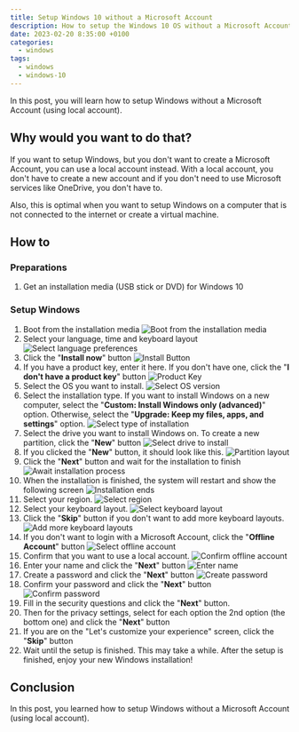 ```yaml
---
title: Setup Windows 10 without a Microsoft Account
description: How to setup the Windows 10 OS without a Microsoft Account
date: 2023-02-20 8:35:00 +0100
categories:
  - windows
tags:
  - windows
  - windows-10
---
```


In this post, you will learn how to setup Windows without a Microsoft Account (using local account).

## Why would you want to do that?

If you want to setup Windows, but you don't want to create a Microsoft Account, you can use a local account instead. With a local account, you don't have to create a new account and if you don't need to use Microsoft services like OneDrive, you don't have to.

Also, this is optimal when you want to setup Windows on a computer that is not connected to the internet or create a virtual machine.

## How to

### Preparations

1. Get an installation media (USB stick or DVD) for Windows 10

### Setup Windows

1. Boot from the installation media ![Boot from the installation media](/assets/images/posts/2023-02-20-setup-windows-10/1-boot-from-installation-media.png)
2. Select your language, time and keyboard layout ![Select language preferences](/assets/images/posts/2023-02-20-setup-windows-10/2-select-language-preferences.png)
3. Click the "**Install now**" button ![Install Button](/assets/images/posts/2023-02-20-setup-windows-10/3-install-button.png)
4. If you have a product key, enter it here. If you don't have one, click the "**I don't have a product key**" button ![Product Key](/assets/images/posts/2023-02-20-setup-windows-10/4-product-key.png)
5. Select the OS you want to install. ![Select OS version](/assets/images/posts/2023-02-20-setup-windows-10/5-select-os-version.png)
6. Select the installation type. If you want to install Windows on a new computer, select the "**Custom: Install Windows only (advanced)**" option. Otherwise, select the "**Upgrade: Keep my files, apps, and settings**" option. ![Select type of installation](/assets/images/posts/2023-02-20-setup-windows-10/6-select-type-of-installation.png)
7. Select the drive you want to install Windows on. To create a new partition, click the "**New**" button ![Select drive to install](/assets/images/posts/2023-02-20-setup-windows-10/7-select-drive-to-install.png)
8. If you clicked the "**New**" button, it should look like this. ![Partition layout](/assets/images/posts/2023-02-20-setup-windows-10/8-partition-layout.png)
9. Click the "**Next**" button and wait for the installation to finish ![Await installation process](/assets/images/posts/2023-02-20-setup-windows-10/9-await-installation-process.png)
10. When the installation is finished, the system will restart and show the following screen ![Installation ends](/assets/images/posts/2023-02-20-setup-windows-10/10-installation-ends.png)
11. Select your region. ![Select region](/assets/images/posts/2023-02-20-setup-windows-10/11-select-region.png)
12. Select your keyboard layout. ![Select keyboard layout](/assets/images/posts/2023-02-20-setup-windows-10/12-select-keyboard-layout.png)
13. Click the "**Skip**" button if you don't want to add more keyboard layouts. ![Add more keyboard layouts](/assets/images/posts/2023-02-20-setup-windows-10/13-add-more-keyboard-layouts.png)
14. If you don't want to login with a Microsoft Account, click the "**Offline Account**" button ![Select offline account](/assets/images/posts/2023-02-20-setup-windows-10/14-select-offline-account.png)
15. Confirm that you want to use a local account. ![Confirm offline account](/assets/images/posts/2023-02-20-setup-windows-10/15-confirm-offline-account.png)
16. Enter your name and click the "**Next**" button ![Enter name](/assets/images/posts/2023-02-20-setup-windows-10/16-enter-name.png)
17. Create a password and click the "**Next**" button ![Create password](/assets/images/posts/2023-02-20-setup-windows-10/17-create-password.png)
18. Confirm your password and click the "**Next**" button ![Confirm password](/assets/images/posts/2023-02-20-setup-windows-10/18-confirm-password.png)
19. Fill in the security questions and click the "**Next**" button.
20. Then for the privacy settings, select for each option the 2nd option (the bottom one) and click the "**Next**" button
21. If you are on the "Let's customize your experience" screen, click the "**Skip**" button
22. Wait until the setup is finished. This may take a while. After the setup is finished, enjoy your new Windows installation!

## Conclusion

In this post, you learned how to setup Windows without a Microsoft Account (using local account).
